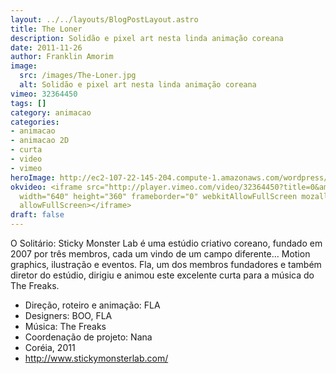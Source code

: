 ```yaml
---
layout: ../../layouts/BlogPostLayout.astro
title: The Loner
description: Solidão e pixel art nesta linda animação coreana
date: 2011-11-26
author: Franklin Amorim
image:
  src: /images/The-Loner.jpg
  alt: Solidão e pixel art nesta linda animação coreana
vimeo: 32364450
tags: []
category: animacao
categories:
- animacao
- animacao 2D
- curta
- video
- vimeo
heroImage: http://ec2-107-22-145-204.compute-1.amazonaws.com/wordpress/wp-content/uploads/2011/11/The-Loner.jpg
okvideo: <iframe src="http://player.vimeo.com/video/32364450?title=0&amp;byline=0&amp;portrait=0&amp;color=ff9933"
  width="640" height="360" frameborder="0" webkitAllowFullScreen mozallowfullscreen
  allowFullScreen></iframe>
draft: false
---
```


O Solitário: Sticky Monster Lab é uma estúdio criativo coreano, fundado em 2007 por três membros, cada um vindo de um campo diferente... Motion graphics, ilustração e eventos. Fla, um dos membros fundadores e também diretor do estúdio, dirigiu e animou este excelente curta para a música do The Freaks. 
- Direção, roteiro e animação: FLA 
- Designers: BOO, FLA 
- Música: The Freaks 
- Coordenação de projeto: Nana 
- Coréia, 2011 
- http://www.stickymonsterlab.com/
